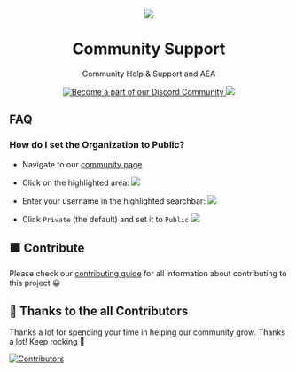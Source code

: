<div align="center">
  <img src="https://user-images.githubusercontent.com/91655303/144630238-db743fc3-72d4-4f3d-ac97-0bab2b6c2f6f.png">
  <h1>Community Support</h1>
  <p>Community Help & Support and AEA</p>
  <p>
    <a href="https://dsc.gg/learnwithcommunity">
      <img alt="Become a part of our Discord Community" src="https://img.shields.io/discord/851449008877469697?style=flat-square">
    </a>
    <a href="https://github.com/LearnWithCommunity/support/issues/new?assignees=&labels=invite+me+to+the+organisation&template=invitation.yml&title=Invite+me+to+the+GitHub+Community+Organization">
      <img src="https://img.shields.io/badge/join-our%20github%20organisation-brightgreen?style=flat-square">
    </a>
  </p>
</div>

## FAQ

### How do I set the Organization to Public?

- Navigate to our [community page](https://github.com/LearnWithCommunity)
- Click on the highlighted area:
  ![](https://user-images.githubusercontent.com/91655303/144694971-52b9ecc8-444e-4133-a74c-fc76d7b64692.png)

- Enter your username in the highlighted searchbar:
  ![](https://user-images.githubusercontent.com/91655303/144694991-e39efb23-3a8d-42a1-8493-9147428fdb9d.png)

- Click `Private` (the default) and set it to `Public`
  ![](https://user-images.githubusercontent.com/91655303/144695000-d7c875be-93d6-4265-8a53-350ba6028b2f.png)

## 🟩 Contribute

Please check our [contributing guide](https://github.com/LearnWithCommunity/support/blob/main/CONTRIBUTING.md) for all information about contributing to this project 😀

## 💪 Thanks to the all Contributors

Thanks a lot for spending your time in helping our community grow. Thanks a lot! Keep rocking 🍻

[![Contributors](https://contrib.rocks/image?repo=LearnWithCommunity/support)](https://github.com/LearnWithCommunity/support/graphs/contributors)
